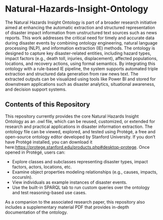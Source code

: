 # Natural-Hazards-Insight-Ontology
The Natural Hazards Insight Ontology is part of a broader research initiative aimed at enhancing the automatic extraction and structured representation of disaster impact information from unstructured text sources such as news reports. This work addresses the critical need for timely and accurate data during disaster events by combining ontology engineering, natural language processing (NLP), and information extraction (IE) methods. The ontology is designed to capture key disaster-related entities, including hazard types, impact factors (e.g., death toll, injuries, displacement), affected populations, locations, and recovery actions, using formal semantics. By integrating this ontology with a rule-based IE pipeline, the system supports automated triple extraction and structured data generation from raw news text. The extracted outputs can be visualized using tools like Power BI and stored for downstream applications such as disaster analytics, situational awareness, and decision support systems. 

## Contents of this Repository
This repository currently provides the core Natural Hazards Insight Ontology as an .owl file, which can be reused, customized, or extended for research and practical applications in disaster information extraction. The ontology file can be viewed, explored, and tested using Protégé, a free and open-source ontology editor developed by Stanford University. If you don’t have Protégé installed, you can download it here:https://protege.stanford.edu/products.php#desktop-protege.
Once opened in Protégé, users can:
- Explore classes and subclasses representing disaster types, impact factors, actors, locations, etc.
- Examine object properties modeling relationships (e.g., causes, impacts, occursIn).
- View individuals as example instances of disaster events.
- Use the built-in SPARQL tab to run custom queries over the ontology and test reasoning-based use cases.

As a companion to the associated research paper, this repository also includes a supplementary material PDF that provides in-depth documentation of the ontology.




